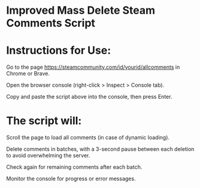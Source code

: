 # Improved Mass Delete Steam Comments Script

# Instructions for Use:

Go to the page https://steamcommunity.com/id/yourid/allcomments in Chrome or Brave.

Open the browser console (right-click > Inspect > Console tab).

Copy and paste the script above into the console, then press Enter.

# The script will:

Scroll the page to load all comments (in case of dynamic loading).

Delete comments in batches, with a 3-second pause between each deletion to avoid overwhelming the server.

Check again for remaining comments after each batch.

Monitor the console for progress or error messages.
